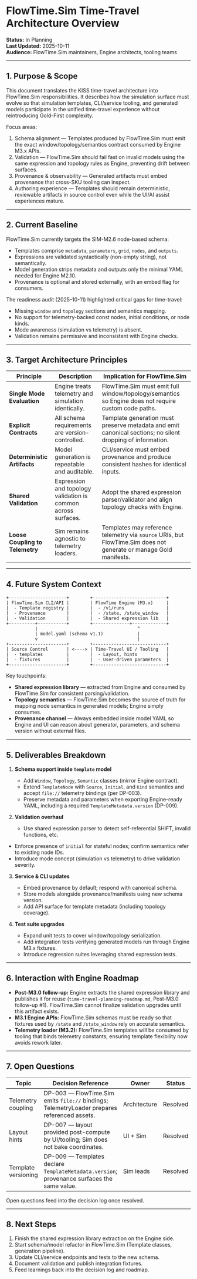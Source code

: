 # FlowTime.Sim Time-Travel Architecture Overview

**Status:** In Planning  
**Last Updated:** 2025-10-11  
**Audience:** FlowTime.Sim maintainers, Engine architects, tooling teams

---

## 1. Purpose & Scope

This document translates the KISS time-travel architecture into FlowTime.Sim responsibilities. It describes how the simulation surface must evolve so that simulation templates, CLI/service tooling, and generated models participate in the unified time-travel experience without reintroducing Gold-First complexity.

Focus areas:

1. Schema alignment — Templates produced by FlowTime.Sim must emit the exact window/topology/semantics contract consumed by Engine M3.x APIs.
2. Validation — FlowTime.Sim should fail fast on invalid models using the same expression and topology rules as Engine, preventing drift between surfaces.
3. Provenance & observability — Generated artifacts must embed provenance that cross-SKU tooling can inspect.
4. Authoring experience — Templates should remain deterministic, reviewable artifacts in source control even while the UI/AI assist experiences mature.

---

## 2. Current Baseline

FlowTime.Sim currently targets the SIM-M2.6 node-based schema:

- Templates comprise `metadata`, `parameters`, `grid`, `nodes`, and `outputs`.
- Expressions are validated syntactically (non-empty string), not semantically.
- Model generation strips metadata and outputs only the minimal YAML needed for Engine M2.10.
- Provenance is optional and stored externally, with an embed flag for consumers.

The readiness audit (2025-10-11) highlighted critical gaps for time-travel:

- Missing `window` and `topology` sections and semantics mapping.
- No support for telemetry-backed const nodes, initial conditions, or node kinds.
- Mode awareness (simulation vs telemetry) is absent.
- Validation remains permissive and inconsistent with Engine checks.

---

## 3. Target Architecture Principles

| Principle | Description | Implication for FlowTime.Sim |
|-----------|-------------|------------------------------|
| **Single Mode Evaluation** | Engine treats telemetry and simulation identically. | FlowTime.Sim must emit full window/topology/semantics so Engine does not require custom code paths. |
| **Explicit Contracts** | All schema requirements are version-controlled. | Template generation must preserve metadata and emit canonical sections; no silent dropping of information. |
| **Deterministic Artifacts** | Model generation is repeatable and auditable. | CLI/service must embed provenance and produce consistent hashes for identical inputs. |
| **Shared Validation** | Expression and topology validation is common across surfaces. | Adopt the shared expression parser/validator and align topology checks with Engine. |
| **Loose Coupling to Telemetry** | Sim remains agnostic to telemetry loaders. | Templates may reference telemetry via `source` URIs, but FlowTime.Sim does not generate or manage Gold manifests. |

---

## 4. Future System Context

```
+----------------------+        +----------------------------+
| FlowTime.Sim CLI/API |        | FlowTime Engine (M3.x)     |
|  - Template registry |        |  - /v1/runs                |
|  - Provenance        |        |  - /state, /state_window   |
|  - Validation        |        |  - Shared expression lib   |
+----------+-----------+        +--------------+-------------+
           |                                      ^
           | model.yaml (schema v1.1)             |
           v                                      |
+----------------------+        +----------------------------+
| Source Control       | <----> | Time-Travel UI / Tooling   |
|  - templates         |        |  - Layout, hints           |
|  - fixtures          |        |  - User-driven parameters  |
+----------------------+        +----------------------------+
```

Key touchpoints:

- **Shared expression library** — extracted from Engine and consumed by FlowTime.Sim for consistent parsing/validation.
- **Topology semantics** — FlowTime.Sim becomes the source of truth for mapping node semantics in generated models; Engine simply consumes.
- **Provenance channel** — Always embedded inside model YAML so Engine and UI can reason about generator, parameters, and schema version without external files.

---

## 5. Deliverables Breakdown

1. **Schema support inside `Template` model**
   - Add `Window`, `Topology`, `Semantic` classes (mirror Engine contract).
   - Extend `TemplateNode` with `Source`, `Initial`, and `Kind` semantics and accept `file://` telemetry bindings (per DP-003).
   - Preserve metadata and parameters when exporting Engine-ready YAML, including a required `TemplateMetadata.version` (DP-009).

2. **Validation overhaul**
   - Use shared expression parser to detect self-referential SHIFT, invalid functions, etc.
  - Enforce presence of `initial` for stateful nodes; confirm semantics refer to existing node IDs.
  - Introduce mode concept (simulation vs telemetry) to drive validation severity.

3. **Service & CLI updates**
   - Embed provenance by default; respond with canonical schema.
   - Store models alongside provenance/manifests using new schema version.
   - Add API surface for template metadata (including topology coverage).

4. **Test suite upgrades**
   - Expand unit tests to cover window/topology serialization.
   - Add integration tests verifying generated models run through Engine M3.x fixtures.
   - Introduce regression suites leveraging shared expression tests.

---

## 6. Interaction with Engine Roadmap

- **Post-M3.0 follow-up:** Engine extracts the shared expression library and publishes it for reuse (`time-travel-planning-roadmap.md`, Post-M3.0 follow-up #1). FlowTime.Sim cannot finalize validation upgrades until this artifact exists.
- **M3.1 Engine APIs:** FlowTime.Sim schemas must be ready so that fixtures used by `/state` and `/state_window` rely on accurate semantics.
- **Telemetry loader (M3.2):** FlowTime.Sim templates will be consumed by tooling that binds telemetry constants; ensuring template flexibility now avoids rework later.

---

## 7. Open Questions

| Topic | Decision Reference | Owner | Status |
|-------|--------------------|-------|--------|
| Telemetry coupling | DP-003 — FlowTime.Sim emits `file://` bindings; TelemetryLoader prepares referenced assets. | Architecture | Resolved |
| Layout hints | DP-007 — layout provided post-compute by UI/tooling; Sim does not bake coordinates. | UI + Sim | Resolved |
| Template versioning | DP-009 — Templates declare `TemplateMetadata.version`; provenance surfaces the same value. | Sim leads | Resolved |

Open questions feed into the decision log once resolved.

---

## 8. Next Steps

1. Finish the shared expression library extraction on the Engine side.
2. Start schema/model refactor in FlowTime.Sim (Template classes, generation pipeline).
3. Update CLI/service endpoints and tests to the new schema.
4. Document validation and publish integration fixtures.
5. Feed learnings back into the decision log and roadmap.
